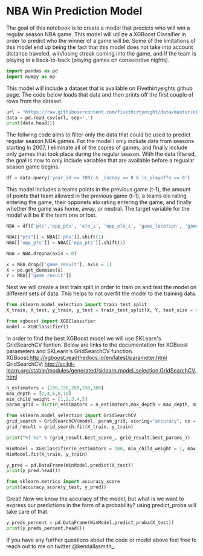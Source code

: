 
# NBA Win Prediction Model

The goal of this notebook is to create a model that predicts who will win a regular season NBA game. This model will utilize a XGBoost Classifier in order to predict who the winner of a game will be. Some of the limitations of this model end up being the fact that this model does not take into account distance traveled, win/losing streak coming into the game, and if the team is playing in a back-to-back (playing games on consecutive nights).


```python
import pandas as pd
import numpy as np
```

This model will include a dataset that is available on Fivethirtyeights github page. The code below loads that data and then prints off the first couple of rows from the dataset.


```python
url = "https://raw.githubusercontent.com/fivethirtyeight/data/master/nba-elo/nbaallelo.csv"
data = pd.read_csv(url, sep=',')
print(data.head())
```

The follwing code aims to filter only the data that could be used to predict regular season NBA games. For the model I only include data from seasons starting in 2007, I eliminate all of the copies of games, and finally include only games that took place during the regular season. With the data filtered, the goal is now to only include variables that are available before a regualar season game begins. 


```python
df = data.query('year_id >= 2007 & _iscopy == 0 & is_playoffs == 0')
```

This model includes a teams points in the previous game (t-1), the amount of points that team allowed in the previous game (t-1), a teams elo rating entering the game, their opponets elo rating entering the game, and finally whether the game was home, away, or neutral. The target variable for the model will be if the team one or lost. 


```python
NBA = df[['pts','opp_pts', 'elo_i', 'opp_elo_i', 'game_location', 'game_result' ]]
```


```python
NBA[["pts"]] = NBA[['pts']].shift(1)
NBA[['opp_pts']] = NBA[['opp_pts']].shift(1)
```


```python
NBA = NBA.dropna(axis = 0)
```


```python
x = NBA.drop(['game_result'], axis = 1)
X = pd.get_dummies(x)
Y = NBA[['game_result']]
```

Next we will create a test train split in order to train on and test the model on different sets of data. This helps to not overfit the model to the training data.


```python
from sklearn.model_selection import train_test_split
X_train, X_test, y_train, y_test = train_test_split(X, Y, test_size = 0.30, random_state = 123)
```


```python
from xgboost import XGBClassifier
model = XGBClassifier()
```

In order to find the best XGBoost model we will use SKLearn's GridSearchCV funtion. Below are links to the documentation for XGBoost parameters and SKLearn's GridSearchCV function. XGBoost:http://xgboost.readthedocs.io/en/latest/parameter.html
GridSearchCV: http://scikit-learn.org/stable/modules/generated/sklearn.model_selection.GridSearchCV.html


```python
n_estimators = [100,150,200,250,300]
max_depth = [2,4,6,8,10]
min_child_weight = [1,2,3,4,5]
param_grid = dict(n_estimators = n_estimators,max_depth = max_depth, min_child_weight = min_child_weight)
```


```python
from sklearn.model_selection import GridSearchCV
grid_search = GridSearchCV(model, param_grid, scoring="accuracy", cv = 5, n_jobs=2)
grid_result = grid_search.fit(X_train, y_train)
```


```python
print("%f %s" % (grid_result.best_score_, grid_result.best_params_))
```


```python
WinModel = XGBClassifier(n_estimators = 100, min_child_weight = 1, max_depth = 2)
WinModel.fit(X_train, y_train)
```


```python
y_pred = pd.DataFrame(WinModel.predict(X_test))
print(y_pred.head())
```


```python
from sklearn.metrics import accuracy_score
print(accuracy_score(y_test, y_pred))
```

Great! Now we know the accuracy of the model, but what is we want to express our predictions in the form of a probability? using predict_proba will take care of that.


```python
y_preds_percent = pd.DataFrame(WinModel.predict_proba(X_test))
print(y_preds_percent.head())
```

If you have any further questions about the code or model above feel free to reach out to me on twitter @kendallasmith_.
